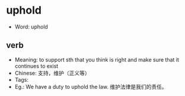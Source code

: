 # uphold

- Word: uphold

## verb

- Meaning: to support sth that you think is right and make sure that it continues to exist
- Chinese: 支持，维护（正义等）
- Tags: 
- Eg.: We have a duty to uphold the law. 维护法律是我们的责任。

